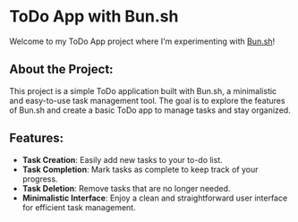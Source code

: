 # ToDo App with Bun.sh

Welcome to my ToDo App project where I'm experimenting with [Bun.sh](https://bun.sh/)!

## About the Project:

This project is a simple ToDo application built with Bun.sh, a minimalistic and easy-to-use task management tool. The goal is to explore the features of Bun.sh and create a basic ToDo app to manage tasks and stay organized.

## Features:

- **Task Creation**: Easily add new tasks to your to-do list.
- **Task Completion**: Mark tasks as complete to keep track of your progress.
- **Task Deletion**: Remove tasks that are no longer needed.
- **Minimalistic Interface**: Enjoy a clean and straightforward user interface for efficient task management.

